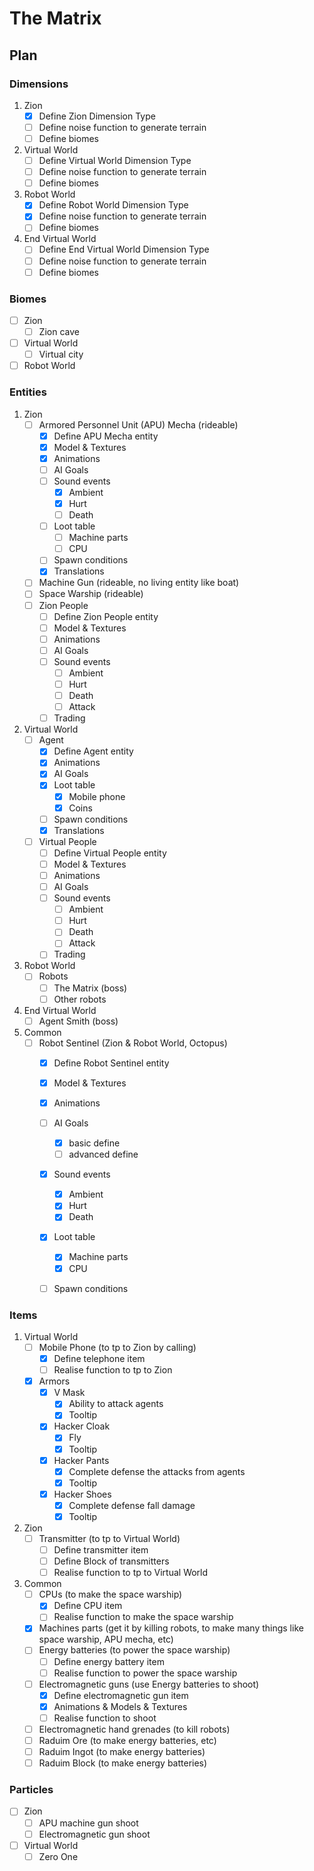 # The Matrix

## Plan

### Dimensions

1. Zion
   - [x] Define Zion Dimension Type
   - [ ] Define noise function to generate terrain
   - [ ] Define biomes

2. Virtual World
   - [ ] Define Virtual World Dimension Type
   - [ ] Define noise function to generate terrain
   - [ ] Define biomes

3. Robot World
   - [x] Define Robot World Dimension Type
   - [x] Define noise function to generate terrain
   - [ ] Define biomes

4. End Virtual World
   - [ ] Define End Virtual World Dimension Type
   - [ ] Define noise function to generate terrain
   - [ ] Define biomes

### Biomes

- [ ] Zion
   - [ ] Zion cave
- [ ] Virtual World
   - [ ] Virtual city
- [ ] Robot World

### Entities

1. Zion
   - [ ] Armored Personnel Unit (APU) Mecha (rideable)
      - [x] Define APU Mecha entity
      - [x] Model & Textures
      - [x] Animations
      - [ ] AI Goals
      - [ ] Sound events
         - [x] Ambient
         - [x] Hurt
         - [ ] Death
      - [ ] Loot table
         - [ ] Machine parts
         - [ ] CPU
      - [ ] Spawn conditions
      - [x] Translations
   - [ ] Machine Gun (rideable, no living entity like boat)
   - [ ] Space Warship (rideable)
   - [ ] Zion People
       - [ ] Define Zion People entity
       - [ ] Model & Textures
       - [ ] Animations
       - [ ] AI Goals
       - [ ] Sound events
          - [ ] Ambient
          - [ ] Hurt
          - [ ] Death
          - [ ] Attack
       - [ ] Trading
2. Virtual World
   - [ ] Agent
      - [x] Define Agent entity
      - [x] Animations
      - [x] AI Goals
      - [x] Loot table
         - [x] Mobile phone
         - [x] Coins
      - [ ] Spawn conditions
      - [x] Translations
   - [ ] Virtual People
      - [ ] Define Virtual People entity
      - [ ] Model & Textures
      - [ ] Animations
      - [ ] AI Goals
      - [ ] Sound events
         - [ ] Ambient
         - [ ] Hurt
         - [ ] Death
         - [ ] Attack
      - [ ] Trading
3. Robot World
   - [ ] Robots
      - [ ] The Matrix (boss)
      - [ ] Other robots
4. End Virtual World
   - [ ] Agent Smith (boss)
5. Common
   - [ ] Robot Sentinel (Zion & Robot World, Octopus)
      - [x] Define Robot Sentinel entity
      - [x] Model & Textures
      - [x] Animations
      - [ ] AI Goals
         - [x] basic define
         - [ ] advanced define
      - [x] Sound events
         - [x] Ambient
         - [x] Hurt
         - [x] Death
      - [x] Loot table
          - [x] Machine parts
          - [x] CPU
      - [ ] Spawn conditions


### Items

1. Virtual World
   - [ ] Mobile Phone (to tp to Zion by calling)
      - [x] Define telephone item
      - [ ] Realise function to tp to Zion
   - [x] Armors
      - [x] V Mask
         - [x] Ability to attack agents
         - [x] Tooltip
      - [x] Hacker Cloak
         - [x] Fly
         - [x] Tooltip
      - [x] Hacker Pants
         - [x] Complete defense the attacks from agents
         - [x] Tooltip
      - [x] Hacker Shoes
         - [x] Complete defense fall damage
         - [x] Tooltip

2. Zion
   - [ ] Transmitter (to tp to Virtual World)
      - [ ] Define transmitter item
      - [ ] Define Block of transmitters
      - [ ] Realise function to tp to Virtual World

3. Common
   - [ ] CPUs (to make the space warship)
      - [x] Define CPU item
      - [ ] Realise function to make the space warship
   - [x] Machines parts (get it by killing robots, to make many things like space warship, APU mecha, etc)
   - [ ] Energy batteries (to power the space warship)
      - [ ] Define energy battery item
      - [ ] Realise function to power the space warship
   - [ ] Electromagnetic guns (use Energy batteries to shoot)
      - [x] Define electromagnetic gun item
      - [x] Animations & Models & Textures
      - [ ] Realise function to shoot
   - [ ] Electromagnetic hand grenades (to kill robots)
   - [ ] Raduim Ore (to make energy batteries, etc)
   - [ ] Raduim Ingot (to make energy batteries)
   - [ ] Raduim Block (to make energy batteries)

### Particles
   - [ ] Zion
      - [ ] APU machine gun shoot
      - [ ] Electromagnetic gun shoot
   - [ ] Virtual World
      - [ ] Zero One